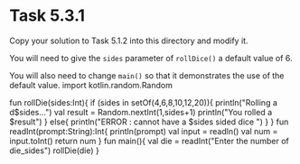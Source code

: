 # Task 5.3.1

Copy your solution to Task 5.1.2 into this directory and modify it.

You will need to give the `sides` parameter of `rollDice()` a default
value of 6.

You will also need to change `main()` so that it demonstrates the use of
the default value.
import kotlin.random.Random

fun rollDie(sides:Int){
    if (sides in setOf(4,6,8,10,12,20)){
        println("Rolling a d$sides...")
        val result = Random.nextInt(1,sides+1)
        println("You rolled a $result")
    }
    else{
        println("ERROR : cannot have a $sides sided dice ")
    }
}
fun readInt(prompt:String):Int{
    println(prompt)
    val input = readln()
    val num = input.toInt()
    return num
    }
fun main(){
   val die = readInt("Enter the number of die_sides")
    rollDie(die)
}